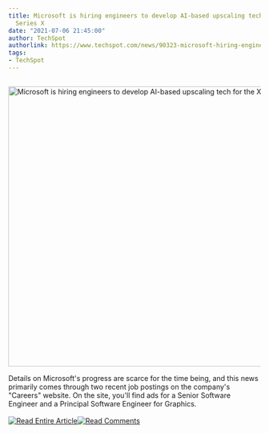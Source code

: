 ```yaml
---
title: Microsoft is hiring engineers to develop AI-based upscaling tech for the Xbox
  Series X
date: "2021-07-06 21:45:00"
author: TechSpot
authorlink: https://www.techspot.com/news/90323-microsoft-hiring-engineers-develop-ai-based-upscaling-tech.html
tags:
- TechSpot
---
```

<a href="https://www.techspot.com/news/90323-microsoft-hiring-engineers-develop-ai-based-upscaling-tech.html" target="_blank"><img src="https://static.techspot.com/images2/news/ts3_thumbs/2021/05/2021-05-14-ts3_thumbs-e1d.jpg" width="800" height="560" style="padding: 15px 0" title="Microsoft is hiring engineers to develop AI-based upscaling tech for the Xbox Series X" /></a><br />Details on Microsoft's progress are scarce for the time being, and this news primarily comes through two recent job postings on the company's "Careers" website. On the site, you'll find ads for a Senior Software Engineer and a Principal Software Engineer for Graphics.<br /><br /><a href="https://www.techspot.com/news/90323-microsoft-hiring-engineers-develop-ai-based-upscaling-tech.html"><img src="https://static.techspot.com/images/rss/rss_buttons_01.png" border="0" alt="Read Entire Article" /></a><a href="https://www.techspot.com/news/90323-microsoft-hiring-engineers-develop-ai-based-upscaling-tech.html#comments"><img src="https://static.techspot.com/images/rss/rss_buttons_02.png" border="0" alt="Read Comments" /></a><br /><br />